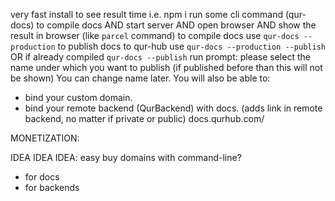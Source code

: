 very fast install to see result time
i.e. 
npm i
run some cli command (qur-docs) to compile docs 
AND start server 
AND open browser
AND show the result in browser
(like `parcel` command)
to compile docs use `qur-docs --production`
to publish docs to qur-hub use `qur-docs --production --publish` 
OR if already compiled `qur-docs --publish`
run prompt:
please select the name under which you want to publish (if published before than this will not be shown)
You can change name later. You will also be able to: 
- bind your custom domain. 
- bind your remote backend (QurBackend) with docs.  (adds link in remote backend, no matter if private or public)
docs.qurhub.com/ <cursor here>


MONETIZATION:




IDEA IDEA IDEA: easy buy domains with command-line?
- for docs
- for backends